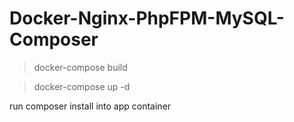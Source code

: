 # Docker-Nginx-PhpFPM-MySQL-Composer

> docker-compose build

> docker-compose up -d

run composer install into app container
